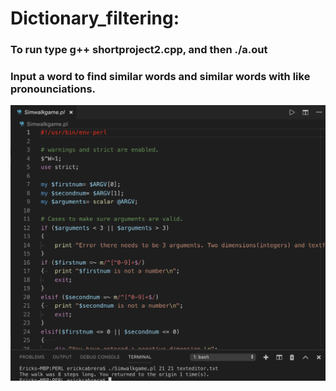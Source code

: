 # Dictionary_filtering:

### To run type g++ shortproject2.cpp, and then ./a.out
### Input a word to find similar words and similar words with like pronounciations.

<img src = "https://github.com/MarceloDamian/Text-Based-Game/blob/main/Perl.png" width ="1000" />
